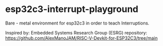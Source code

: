 # esp32c3-interrupt-playground
Bare - metal environment for esp32c3 in order to teach Interruptions.

Inspired by: Embedded Systems Research Group (ESRG) repository: https://github.com/AlexManoJAM/RISC-V-Devkit-for-ESP32C3/tree/main
